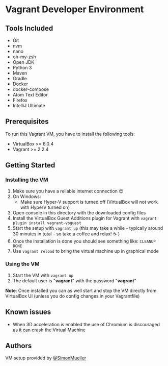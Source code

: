 # Vagrant Developer Environment

## Tools Included

* Git
* nvm
* nano
* oh-my-zsh
* Open JDK
* Python 3
* Maven
* Gradle
* Docker
* docker-compose
* Atom Text Editor
* Firefox
* IntelliJ Ultimate

## Prerequisites

To run this Vagrant VM, you have to install the following tools:
* VirtualBox >= 6.0.4
* Vagrant >= 2.2.4

## Getting Started

### Installing the VM


1. Make sure you have a reliable internet connection :wink:
2. On Windows:
    * Make sure Hyper-V support is turned off (VirtualBox will not work with HyperV turned on)
3. Open console in this directory with the downloaded config files
4. Install the VirtualBox Guest Additions plugin for Vagrant with `vagrant plugin install vagrant-vbguest`
5. Start the setup with `vagrant up` (this may take a while - typically around 30 minutes in total - so take a coffee and relax! :coffee: )
6. Once the installation is done you should see something like: `CLEANUP DONE`
7. Use `vagrant reload` to bring the virtual machine up in graphical mode

### Using the VM

1. Start the VM with `vagrant up`
2. The default user is "__vagrant__" with the password "__vagrant__"

**Note**: Once installed you can as well start and stop the VM directly from VirtualBox UI (unless you do config changes in your Vagrantfile)

## Known issues

* When 3D acceleration is enabled the use of Chromium is discouraged as it can crash the Virtual Machine

## Authors

VM setup provided by [@SimonMueller](https://github.com/SimonMueller)
